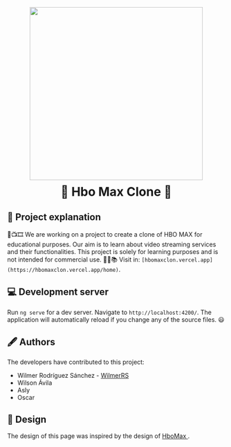 <div align="center">
  <img width="400" height="" src='https://i.ibb.co/G23XcqS/logo.png' title='' />
</div>

<h1 style="margin-top:10px;" align="center"> 🚀
  <strong> Hbo Max Clone </strong> 🔭
</h1>

## 🐧 Project explanation

🎥📺🎞️ We are working on a project to create a clone of HBO MAX for educational purposes. Our aim is to learn about video streaming services and their functionalities. This project is solely for learning purposes and is not intended for commercial use. 🧑‍💻📚 Visit in:  `[hbomaxclon.vercel.app](https://hbomaxclon.vercel.app/home)`.

## 💻 Development server

Run `ng serve` for a dev server. Navigate to `http://localhost:4200/`. The application will automatically reload if you change any of the source files. 😃

## 🖋️ Authors

The developers have contributed to this project:

- Wilmer Rodríguez Sánchez - <a href="https://github.com/WilmerRS"> WilmerRS </a>
- Wilson Ávila
- Asly
- Oscar

## 🗼 Design

The design of this page was inspired by the design of <a href="https://play.hbomax.com/"> HboMax </a>.
